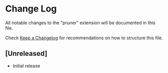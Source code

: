 # Change Log

All notable changes to the "pruner" extension will be documented in this file.

Check [Keep a Changelog](http://keepachangelog.com/) for recommendations on how to structure this file.

## [Unreleased]

- Initial release